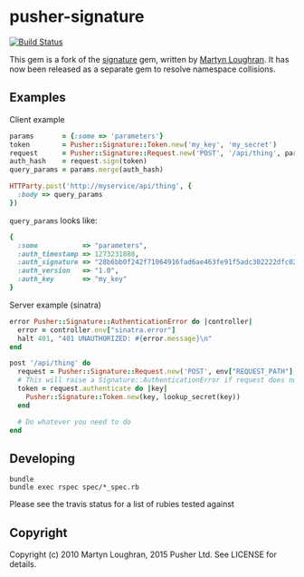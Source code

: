 pusher-signature
=========

[![Build Status](https://secure.travis-ci.org/pusher/pusher-signature.png?branch=master)](http://travis-ci.org/pusher/pusher-signature)

This gem is a fork of the [signature](https://github.com/mloughran/signature) gem, written by [Martyn Loughran](https://github.com/mloughran). It has now been released as a separate gem to resolve namespace collisions.

Examples
--------

Client example

```ruby
params       = {:some => 'parameters'}
token        = Pusher::Signature::Token.new('my_key', 'my_secret')
request      = Pusher::Signature::Request.new('POST', '/api/thing', params)
auth_hash    = request.sign(token)
query_params = params.merge(auth_hash)

HTTParty.post('http://myservice/api/thing', {
  :body => query_params
})
```

`query_params` looks like:

```ruby
{
  :some           => "parameters",
  :auth_timestamp => 1273231888,
  :auth_signature => "28b6bb0f242f71064916fad6ae463fe91f5adc302222dfc02c348ae1941eaf80",
  :auth_version   => "1.0",
  :auth_key       => "my_key"
}

```
Server example (sinatra)

```ruby
error Pusher::Signature::AuthenticationError do |controller|
  error = controller.env["sinatra.error"]
  halt 401, "401 UNAUTHORIZED: #{error.message}\n"
end

post '/api/thing' do
  request = Pusher::Signature::Request.new('POST', env["REQUEST_PATH"], params)
  # This will raise a Signature::AuthenticationError if request does not authenticate
  token = request.authenticate do |key|
    Pusher::Signature::Token.new(key, lookup_secret(key))
  end

  # Do whatever you need to do
end
```

Developing
----------

    bundle
    bundle exec rspec spec/*_spec.rb

Please see the travis status for a list of rubies tested against

Copyright
---------

Copyright (c) 2010 Martyn Loughran, 2015 Pusher Ltd. See LICENSE for details.
